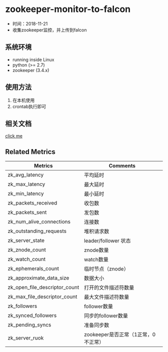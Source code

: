 # zookeeper-monitor-to-falcon
 
- 时间：2018-11-21
- 收集zookeeper监控，并上传到falcon

## 系统环境

- running inside Linux
- python (>= 2.7)
- zookeeper (3.4.x)


## 使用方法
1. 在本机使用
2. crontab执行即可

## 相关文档
[click me](https://blog.csdn.net/reblue520/article/details/52352689)

## Related Metrics

Metrics | Comments
--- | ---
zk_avg_latency | 平均延时
zk_max_latency | 最大延时
zk_min_latency | 最小延时
zk_packets_received | 收包数  
zk_packets_sent | 发包数
zk_num_alive_connections | 连接数
zk_outstanding_requests | 堆积请求数
zk_server_state | leader/follower 状态
zk_znode_count | znode数量
zk_watch_count | watch数量
zk_ephemerals_count | 临时节点（znode）
zk_approximate_data_size | 数据大小
zk_open_file_descriptor_count | 打开的文件描述符数量
zk_max_file_descriptor_count | 最大文件描述符数量
zk_followers | follower数量
zk_synced_followers | 同步的follower数量
zk_pending_syncs | 准备同步数
zk_server_ruok | zookeeper是否正常（1正常，0不正常）
